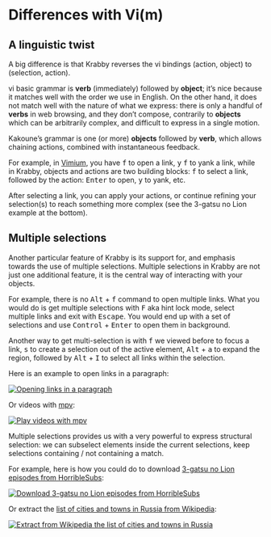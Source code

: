 # Differences with Vi(m)

## A linguistic twist

A big difference is that Krabby reverses the vi bindings (action, object) to
(selection, action).

vi basic grammar is **verb** (immediately) followed by **object**; it’s nice
because it matches well with the order we use in English.  On the other hand, it
does not match well with the nature of what we express: there is only a handful
of **verbs** in web browsing, and they don’t compose, contrarily to **objects**
which can be arbitrarily complex, and difficult to express in a single motion.

Kakoune’s grammar is one (or more) **objects** followed by **verb**, which allows
chaining actions, combined with instantaneous feedback.

For example, in [Vimium], you have <kbd>f</kbd> to open a link, <kbd>y</kbd>
<kbd>f</kbd> to yank a link, while in Krabby, objects and actions are two
building blocks: <kbd>f</kbd> to select a link, followed by the action:
<kbd>Enter</kbd> to open, <kbd>y</kbd> to yank, etc.

After selecting a link, you can apply your actions, or continue refining your
selection(s) to reach something more complex (see the 3-gatsu no Lion example
at the bottom).

## Multiple selections

Another particular feature of Krabby is its support for, and emphasis towards
the use of multiple selections.  Multiple selections in Krabby are not just one
additional feature, it is the central way of interacting with your objects.

For example, there is no <kbd>Alt</kbd> + <kbd>f</kbd> command to open multiple
links.  What you would do is get multiple selections with <kbd>F</kbd> aka hint
lock mode, select multiple links and exit with <kbd>Escape</kbd>.  You would end
up with a set of selections and use <kbd>Control</kbd> + <kbd>Enter</kbd> to open
them in background.

Another way to get multi-selection is with <kbd>f</kbd> we viewed before to focus
a link, <kbd>s</kbd> to create a selection out of the active element, <kbd>Alt</kbd> +
<kbd>a</kbd> to expand the region, followed by <kbd>Alt</kbd> + <kbd>I</kbd> to
select all links within the selection.

Here is an example to open links in a paragraph:

[![Opening links in a paragraph](https://img.youtube.com/vi_webp/v2Jvk1rhIlc/maxresdefault.webp)](https://youtu.be/v2Jvk1rhIlc)

Or videos with [mpv]:

[![Play videos with mpv](https://img.youtube.com/vi_webp/gYTi-eXuWdI/maxresdefault.webp)](https://youtu.be/gYTi-eXuWdI)

Multiple selections provides us with a very powerful to express structural
selection: we can subselect elements inside the current selections, keep
selections containing / not containing a match.

For example, here is how you could do to download [3-gatsu no Lion episodes from HorribleSubs]:

[![Download 3-gatsu no Lion episodes from HorribleSubs](https://img.youtube.com/vi_webp/aXaFt75lIqo/maxresdefault.webp)](https://youtu.be/aXaFt75lIqo)

Or extract the [list of cities and towns in Russia from Wikipedia]:

[![Extract from Wikipedia the list of cities and towns in Russia](https://img.youtube.com/vi_webp/PJXCnRBkHDY/maxresdefault.webp)](https://youtu.be/PJXCnRBkHDY)

[Vimium]: https://github.com/philc/vimium
[mpv]: https://mpv.io
[3-gatsu no Lion episodes from HorribleSubs]: https://horriblesubs.info/shows/3-gatsu-no-lion/
[List of cities and towns in Russia from Wikipedia]: https://en.wikipedia.org/wiki/List_of_cities_and_towns_in_Russia
